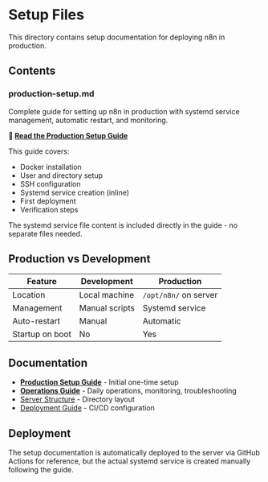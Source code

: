 # Setup Files

This directory contains setup documentation for deploying n8n in production.

## Contents

### production-setup.md
Complete guide for setting up n8n in production with systemd service management, automatic restart, and monitoring.

**📖 [Read the Production Setup Guide](production-setup.md)**

This guide covers:
- Docker installation
- User and directory setup
- SSH configuration
- Systemd service creation (inline)
- First deployment
- Verification steps

The systemd service file content is included directly in the guide - no separate files needed.

## Production vs Development

| Feature | Development | Production |
|---------|-------------|------------|
| Location | Local machine | `/opt/n8n/` on server |
| Management | Manual scripts | Systemd service |
| Auto-restart | Manual | Automatic |
| Startup on boot | No | Yes |

## Documentation

- **[Production Setup Guide](production-setup.md)** - Initial one-time setup
- **[Operations Guide](../doc/operations.md)** - Daily operations, monitoring, troubleshooting
- [Server Structure](../doc/server-structure.md) - Directory layout
- [Deployment Guide](../doc/deployment.md) - CI/CD configuration

## Deployment

The setup documentation is automatically deployed to the server via GitHub Actions for reference, but the actual systemd service is created manually following the guide.

